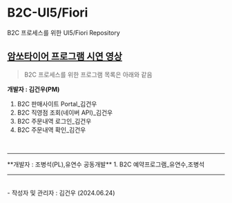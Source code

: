 # B2C-UI5/Fiori
B2C 프로세스를 위한 UI5/Fiori Repository

## [암쏘타이어 프로그램 시연 영상](https://youtu.be/HWOsBlJr9Mk)

> B2C 프로세스를 위한 프로그램 목록은 아래와 같음

 **개발자 : 김건우(PM)**
  1. B2C 판매사이트 Portal_김건우
  2. B2C 직영점 조회(네이버 API)_김건우
  3. B2C 주문내역 로그인_김건우
  4. B2C 주문내역 확인_김건우
<br>
<hr/> 
 **개발자 : 조병석(PL),유연수 공동개발**
  1. B2C 예약프로그램_유연수,조병석


<hr/>
<br>
- 작성자 및 관리자 : 김건우 (2024.06.24)

